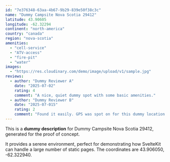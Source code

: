 ```yaml
---
id: "7e376348-63aa-4b67-9b29-839e50f38c3c"
name: "Dummy Campsite Nova Scotia 29412"
latitude: 43.90605
longitude: -62.32294
continent: "north-america"
country: "canada"
region: "nova-scotia"
amenities:
  - "cell-service"
  - "ATV-access"
  - "fire-pit"
  - "water"
images:
  - "https://res.cloudinary.com/demo/image/upload/v1/sample.jpg"
reviews:
  - author: "Dummy Reviewer A"
    date: "2025-07-02"
    rating: 4
    comment: "A nice, quiet dummy spot with some basic amenities."
  - author: "Dummy Reviewer B"
    date: "2025-07-015"
    rating: 2
    comment: "Found it easily. GPS was spot on for this dummy location."
---
```


This is a **dummy description** for Dummy Campsite Nova Scotia 29412, generated for the proof of concept.

It provides a serene environment, perfect for demonstrating how SvelteKit can handle a large number of static pages. The coordinates are 43.906050, -62.322940.
